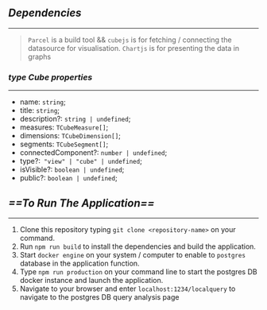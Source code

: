 ## *Dependencies* ##
------------------

> `Parcel` is a build tool && `cubejs` is for fetching / connecting the datasource for visualisation.
> `Chartjs` is for presenting the data in graphs

 ### *type Cube properties* ###
 ----------------------------
   - name: `string`;
   - title: `string`;
   -  description?: `string | undefined`;
   - measures: `TCubeMeasure[]`;
   - dimensions: `TCubeDimension[]`;
   - segments: `TCubeSegment[]`;
   - connectedComponent?: `number | undefined`;
   - type?:` "view" | "cube" | undefined`;
   - isVisible?: `boolean | undefined`;
   - public?: `boolean | undefined`;
 
 ## *==To Run The Application==* ##
 ----------------------------------
 1. Clone this repository typing `git clone <repository-name>` on your command.
 2. Run `npm run build` to install the dependencies and build the application.
 3. Start `docker engine` on your system / computer to enable to `postgres` database in the application function.
 4. Type `npm run production` on your command line to start the postgres DB docker instance and launch the application.
 5. Navigate to your browser and enter `localhost:1234/localquery` to navigate to the postgres DB query analysis page
 